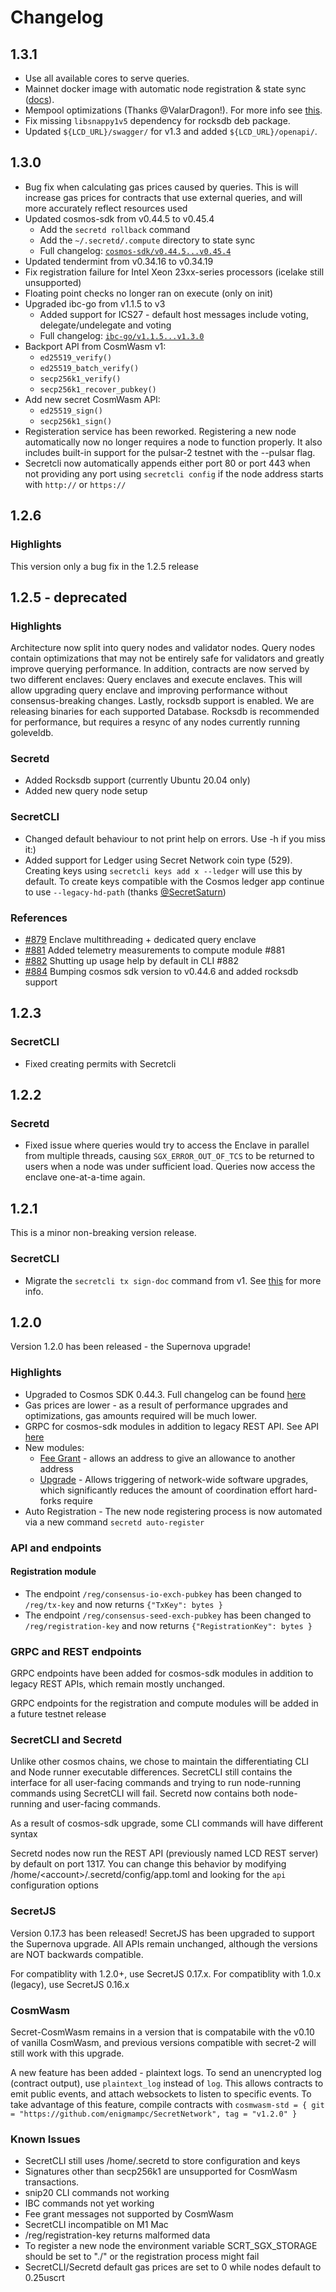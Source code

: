 # Changelog

## 1.3.1

* Use all available cores to serve queries.
* Mainnet docker image with automatic node registration & state sync ([docs](https://docs.scrt.network/node-guides/full-node-docker.html)).
* Mempool optimizations (Thanks @ValarDragon!). For more info see [this](https://github.com/scrtlabs/cosmos-sdk/pull/141#issuecomment-1136767411).
* Fix missing `libsnappy1v5` dependency for rocksdb deb package.
* Updated `${LCD_URL}/swagger/` for v1.3 and added `${LCD_URL}/openapi/`.

## 1.3.0

* Bug fix when calculating gas prices caused by queries. This is will increase gas prices for contracts that use external queries, and will more accurately reflect resources used
* Updated cosmos-sdk from v0.44.5 to v0.45.4
  * Add the `secretd rollback` command
  * Add the `~/.secretd/.compute` directory to state sync
  * Full changelog: [`cosmos-sdk/v0.44.5...v0.45.4`](https://github.com/cosmos/cosmos-sdk/compare/v0.44.5...v0.45.4)
* Updated tendermint from v0.34.16 to v0.34.19
* Fix registration failure for Intel Xeon 23xx-series processors (icelake still unsupported)
* Floating point checks no longer ran on execute (only on init)
* Upgraded ibc-go from v1.1.5 to v3
  * Added support for ICS27 - default host messages include voting, delegate/undelegate and voting
  * Full changelog: [`ibc-go/v1.1.5...v1.3.0`](https://github.com/cosmos/ibc-go/compare/v1.1.5...v1.3.0)
* Backport API from CosmWasm v1:
  * `ed25519_verify()`
  * `ed25519_batch_verify()`
  * `secp256k1_verify()`
  * `secp256k1_recover_pubkey()`
* Add new secret CosmWasm API:
  * `ed25519_sign()`
  * `secp256k1_sign()`
* Registeration service has been reworked. Registering a new node automatically now no longer requires a node to function properly. It also includes built-in support for the pulsar-2 testnet with the --pulsar flag.
* Secretcli now automatically appends either port 80 or port 443 when not providing any port using `secretcli config` if the node address starts with `http://` or `https://`

## 1.2.6

### Highlights

This version only a bug fix in the 1.2.5 release

## 1.2.5 - deprecated

### Highlights

Architecture now split into query nodes and validator nodes. Query nodes contain optimizations that may not be entirely safe for validators and greatly improve querying performance. In addition, contracts are now served by two different enclaves: Query enclaves and execute enclaves. This will allow upgrading query enclave and improving performance without consensus-breaking changes. Lastly, rocksdb support is enabled. We are releasing binaries for each supported Database. Rocksdb is recommended for performance, but requires a resync of any nodes currently running goleveldb.

### Secretd

* Added Rocksdb support (currently Ubuntu 20.04 only)
* Added new query node setup

### SecretCLI

* Changed default behaviour to not print help on errors. Use -h if you miss it:)
* Added support for Ledger using Secret Network coin type (529). Creating keys using `secretcli keys add x --ledger` will use this by default. To create keys compatible with the Cosmos ledger app continue to use `--legacy-hd-path` (thanks [@SecretSaturn](https://github.com/SecretSaturn))

### References

* [#879](https://github.com/scrtlabs/SecretNetwork/pull/879) Enclave multithreading + dedicated query enclave
* [#881](https://github.com/scrtlabs/SecretNetwork/pull/881) Added telemetry measurements to compute module #881
* [#882](https://github.com/scrtlabs/SecretNetwork/pull/882) Shutting up usage help by default in CLI #882
* [#884](https://github.com/scrtlabs/SecretNetwork/pull/884) Bumping cosmos sdk version to v0.44.6 and added rocksdb support

## 1.2.3

### SecretCLI

* Fixed creating permits with Secretcli

## 1.2.2

### Secretd

* Fixed issue where queries would try to access the Enclave in parallel from multiple threads, causing `SGX_ERROR_OUT_OF_TCS` to be returned to users when a node was under sufficient load. Queries now access the enclave one-at-a-time again.

## 1.2.1

This is a minor non-breaking version release.

### SecretCLI

* Migrate the `secretcli tx sign-doc` command from v1. See [this](https://github.com/enigmampc/snip20-reference-impl/pull/22) for more info.

## 1.2.0

Version 1.2.0 has been released - the Supernova upgrade!

### Highlights

* Upgraded to Cosmos SDK 0.44.3. Full changelog can be found [here](https://github.com/cosmos/cosmos-sdk/blob/v0.44.3/CHANGELOG.md)
* Gas prices are lower - as a result of performance upgrades and optimizations, gas amounts required will be much lower.
* GRPC for cosmos-sdk modules in addition to legacy REST API. See API [here](http://bootstrap.supernova.enigma.co/swagger/)
* New modules:
  * [Fee Grant](https://docs.cosmos.network/master/modules/feegrant/) - allows an address to give an allowance to another address
  * [Upgrade](https://docs.cosmos.network/master/modules/upgrade/) - Allows triggering of network-wide software upgrades, which significantly reduces the amount of coordination effort hard-forks require
* Auto Registration - The new node registering process is now automated via a new command `secretd auto-register`

### API and endpoints

#### Registration module

* The endpoint `/reg/consensus-io-exch-pubkey` has been changed to `/reg/tx-key` and now returns `{"TxKey": bytes }`
* The endpoint `/reg/consensus-seed-exch-pubkey` has been changed to `/reg/registration-key` and now returns `{"RegistrationKey": bytes }`

### GRPC and REST endpoints

GRPC endpoints have been added for cosmos-sdk modules in addition to legacy REST APIs, which remain mostly unchanged.

GRPC endpoints for the registration and compute modules will be added in a future testnet release

### SecretCLI and Secretd

Unlike other cosmos chains, we chose to maintain the differentiating CLI and Node runner executable differences. SecretCLI still contains the interface for all user-facing commands and trying to run node-running commands using SecretCLI will fail. Secretd now contains both node-running and user-facing commands.

As a result of cosmos-sdk upgrade, some CLI commands will have different syntax

Secretd nodes now run the REST API (previously named LCD REST server) by default on port 1317. You can change this behavior by modifying /home/\<account>/.secretd/config/app.toml and looking for the `api` configuration options

### SecretJS

Version 0.17.3 has been released! SecretJS has been upgraded to support the Supernova upgrade. All APIs remain unchanged, although the versions are NOT backwards compatible.

For compatiblity with 1.2.0+, use SecretJS 0.17.x. For compatiblity with 1.0.x (legacy), use SecretJS 0.16.x

### CosmWasm

Secret-CosmWasm remains in a version that is compatabile with the v0.10 of vanilla CosmWasm, and previous versions compatible with secret-2 will still work with this upgrade.

A new feature has been added - plaintext logs. To send an unencrypted log (contract output), use `plaintext_log` instead of `log`. This allows contracts to emit public events, and attach websockets to listen to specific events. To take advantage of this feature, compile contracts with `cosmwasm-std = { git = "https://github.com/enigmampc/SecretNetwork", tag = "v1.2.0" }`

### Known Issues

* SecretCLI still uses /home/.secretd to store configuration and keys
* Signatures other than secp256k1 are unsupported for CosmWasm transactions.
* snip20 CLI commands not working
* IBC commands not yet working
* Fee grant messages not supported by CosmWasm
* SecretCLI incompatible on M1 Mac
* /reg/registration-key returns malformed data
* To register a new node the environment variable SCRT\_SGX\_STORAGE should be set to "./" or the registration process might fail
* SecretCLI/Secretd default gas prices are set to 0 while nodes default to 0.25uscrt
